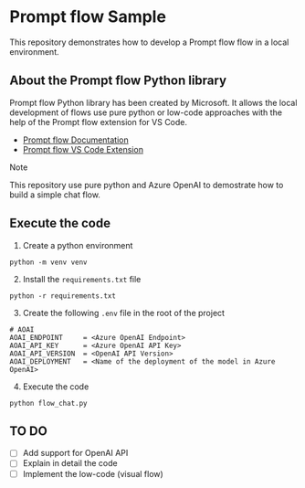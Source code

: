 # Prompt flow Sample

This repository demonstrates how to develop a Prompt flow flow in a local environment.

## About the Prompt flow Python library
Prompt flow Python library has been created by Microsoft.
It allows the local development of flows use pure python or low-code approaches with the help of the Prompt flow extension for VS Code.

- [Prompt flow Documentation](https://microsoft.github.io/promptflow/index.html)
- [Prompt flow VS Code Extension](https://marketplace.visualstudio.com/items?itemName=prompt-flow.prompt-flow)

> [!NOTE]  
> This repository use pure python and Azure OpenAI to demostrate how to build a simple chat flow.

## Execute the code
1. Create a python environment
```
python -m venv venv
```

2. Install the `requirements.txt` file
```
python -r requirements.txt
```

3. Create the following `.env` file in the root of the project
```
# AOAI
AOAI_ENDPOINT     = <Azure OpenAI Endpoint>
AOAI_API_KEY      = <Azure OpenAI API Key>
AOAI_API_VERSION  = <OpenAI API Version>
AOAI_DEPLOYMENT   = <Name of the deployment of the model in Azure OpenAI>
```
4. Execute the code
```
python flow_chat.py
```

## TO DO
- [ ] Add support for OpenAI API
- [ ] Explain in detail the code
- [ ] Implement the low-code (visual flow)
